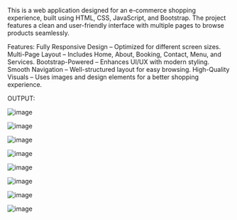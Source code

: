 This is a web application designed for an e-commerce shopping experience, built using HTML, CSS, JavaScript, and Bootstrap. The project features a clean and user-friendly interface with multiple pages to browse products seamlessly.

Features:
Fully Responsive Design – Optimized for different screen sizes.
Multi-Page Layout – Includes Home, About, Booking, Contact, Menu, and Services.
Bootstrap-Powered – Enhances UI/UX with modern styling.
Smooth Navigation – Well-structured layout for easy browsing.
High-Quality Visuals – Uses images and design elements for a better shopping experience.

OUTPUT:



![image](https://github.com/user-attachments/assets/0b94d070-d2bf-4a25-b76d-452b5086b068)



![image](https://github.com/user-attachments/assets/7eb9c1ed-0af7-47cf-8807-9dafe14aa2e7)



![image](https://github.com/user-attachments/assets/ffdb25ff-68a1-4dd7-80de-4903e67080e3)




![image](https://github.com/user-attachments/assets/0ad822fb-6645-4a9a-a6cd-9a6f8128330f)

![image](https://github.com/user-attachments/assets/5b46c733-3c83-42f3-9a6d-513487538c62)

![image](https://github.com/user-attachments/assets/732b4900-ed8d-43ba-bc5b-5f2d9027aa7d)

![image](https://github.com/user-attachments/assets/c794e2d7-08a9-4261-acef-f44548aa359d)

![image](https://github.com/user-attachments/assets/6a0884b1-b2da-401e-b31d-2b326ab36b87)
